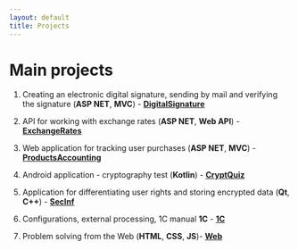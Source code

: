 ```yaml
---
layout: default
title: Projects
---
```


# Main projects

1. Creating an electronic digital signature, sending by mail and verifying the signature (**ASP NET**, **MVC**) - **[DigitalSignature](https://github.com/smylebifa/CreateAndSendSignatureByGmail)**

1. API for working with exchange rates (**ASP NET**, **Web API**) - **[ExchangeRates](https://github.com/smylebifa/ExchangeRates)**

1. Web application for tracking user purchases (**ASP NET**, **MVC**) - **[ProductsAccounting](https://github.com/smylebifa/ProductsAccounting)**

1. Android application - cryptography test (**Kotlin**) - **[CryptQuiz](https://github.com/smylebifa/CryptQuiz)**

1. Application for differentiating user rights and storing encrypted data (**Qt**, **C++**) - **[SecInf](https://github.com/smylebifa/SecInf2)**

1. Configurations, external processing, 1C manual **1C** - **[1C](https://github.com/smylebifa/1C)**

1. Problem solving from the Web (**HTML**, **CSS**, **JS**)- **[Web](https://github.com/smylebifa/SolutionsWeb)**
